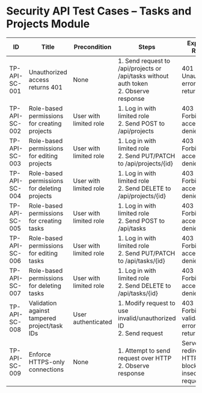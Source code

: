 # Security API Test Cases – Tasks and Projects Module

| ID               | Title                                           | Precondition                        | Steps                                                         | Expected Result                           | Actual Result | Status |
|-------------------|-------------------------------------------------|-------------------------------------|---------------------------------------------------------------|-------------------------------------------|---------------|------|
| TP-API-SC-001     | Unauthorized access returns 401                 | None                                | 1. Send request to /api/projects or /api/tasks without auth token <br> 2. Observe response | 401 Unauthorized error returned |               |      |
| TP-API-SC-002     | Role-based permissions for creating projects    | User with limited role              | 1. Log in with limited role <br> 2. Send POST to /api/projects | 403 Forbidden or access denied |               |      |
| TP-API-SC-003     | Role-based permissions for editing projects     | User with limited role              | 1. Log in with limited role <br> 2. Send PUT/PATCH to /api/projects/{id} | 403 Forbidden or access denied |               |      |
| TP-API-SC-004     | Role-based permissions for deleting projects    | User with limited role              | 1. Log in with limited role <br> 2. Send DELETE to /api/projects/{id} | 403 Forbidden or access denied |               |      |
| TP-API-SC-005     | Role-based permissions for creating tasks       | User with limited role              | 1. Log in with limited role <br> 2. Send POST to /api/tasks | 403 Forbidden or access denied |               |      |
| TP-API-SC-006     | Role-based permissions for editing tasks        | User with limited role              | 1. Log in with limited role <br> 2. Send PUT/PATCH to /api/tasks/{id} | 403 Forbidden or access denied |               |      |
| TP-API-SC-007     | Role-based permissions for deleting tasks       | User with limited role              | 1. Log in with limited role <br> 2. Send DELETE to /api/tasks/{id} | 403 Forbidden or access denied |               |      |
| TP-API-SC-008     | Validation against tampered project/task IDs    | User authenticated                  | 1. Modify request to use invalid/unauthorized ID <br> 2. Send request | 403 Forbidden or validation error returned |               |      |
| TP-API-SC-009     | Enforce HTTPS-only connections                  | None                                | 1. Attempt to send request over HTTP <br> 2. Observe response | Server redirects to HTTPS or blocks insecure request |               |      |